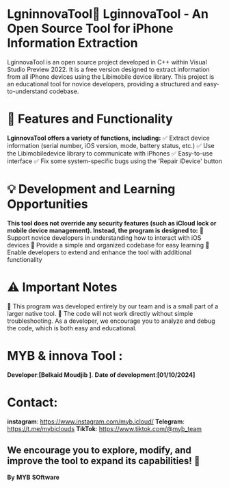 # LgninnovaTool🔹 LginnovaTool - An Open Source Tool for iPhone Information Extraction

LginnovaTool is an open source project developed in C++ within Visual Studio Preview 2022. It is a free version designed to extract information from all iPhone devices using the Libimobile device library. This project is an educational tool for novice developers, providing a structured and easy-to-understand codebase.

# 📌 Features and Functionality
**LginnovaTool offers a variety of functions, including:** 
✅ Extract device information (serial number, iOS version, mode, battery status, etc.)
✅ Use the Libimobiledevice library to communicate with iPhones
✅ Easy-to-use interface
✅ Fix some system-specific bugs using the 'Repair iDevice' button
# 💡 Development and Learning Opportunities
**This tool does not override any security features (such as iCloud lock or mobile device management). Instead, the program is designed to:**
🔹 Support novice developers in understanding how to interact with iOS devices
🔹 Provide a simple and organized codebase for easy learning
🔹 Enable developers to extend and enhance the tool with additional functionality

# ⚠️ Important Notes
🔹 This program was developed entirely by our team and is a small part of a larger native tool.
🔹 The code will not work directly without simple troubleshooting. As a developer, we encourage you to analyze and debug the code, which is both easy and educational.
# MYB & innova Tool :
**Developer**:**[Belkaid Moudjib ]**.
**Date of development**:**[01/10/2024]**
# Contact: 
**instagram**: https://www.instagram.com/myb.icloud/
**Telegram**: https://t.me/mybiclouds
**TikTok**: https://www.tiktok.com/@myb_team

## We encourage you to explore, modify, and improve the tool to expand its capabilities! 🚀
 **By** **MYB** **SOftware** 

